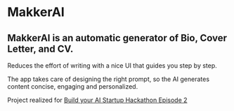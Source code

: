 # MakkerAI

## MakkerAI is an automatic generator of Bio, Cover Letter, and CV.
Reduces the effort of writing with a nice UI that guides you step by step.

The app takes care of designing the right prompt, so the AI generates content concise, engaging and personalized. 

Project realized for [Build your AI Startup Hackathon Episode 2](https://lablab.ai/event/ai-startup-hackathon-episode-2)
